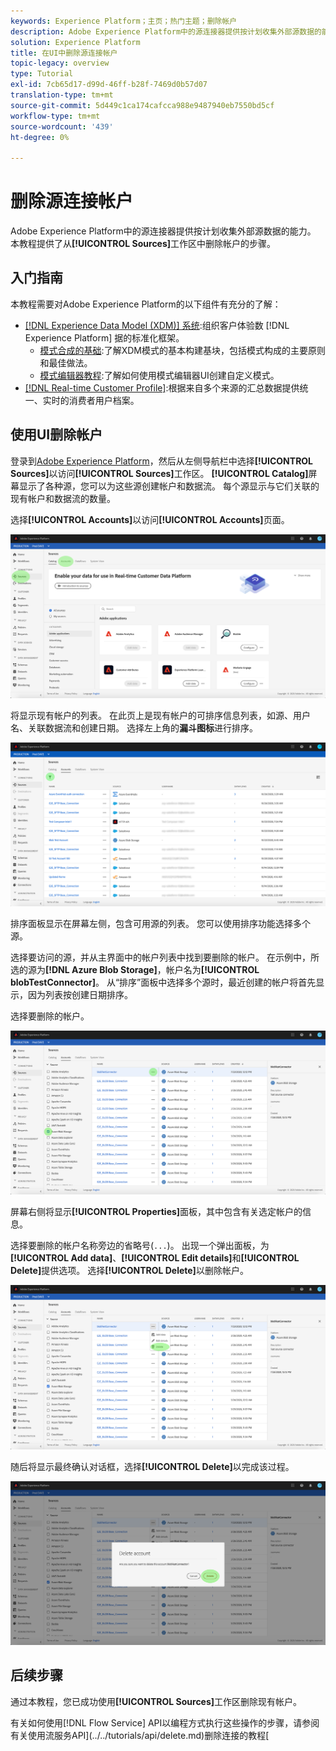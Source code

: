 ```yaml
---
keywords: Experience Platform；主页；热门主题；删除帐户
description: Adobe Experience Platform中的源连接器提供按计划收集外部源数据的能力。 本教程提供了从“源”工作区删除帐户的步骤。
solution: Experience Platform
title: 在UI中删除源连接帐户
topic-legacy: overview
type: Tutorial
exl-id: 7cb65d17-d99d-46ff-b28f-7469d0b57d07
translation-type: tm+mt
source-git-commit: 5d449c1ca174cafcca988e9487940eb7550bd5cf
workflow-type: tm+mt
source-wordcount: '439'
ht-degree: 0%

---
```


# 删除源连接帐户

Adobe Experience Platform中的源连接器提供按计划收集外部源数据的能力。 本教程提供了从&#x200B;**[!UICONTROL Sources]**&#x200B;工作区中删除帐户的步骤。

## 入门指南

本教程需要对Adobe Experience Platform的以下组件有充分的了解：

- [[!DNL Experience Data Model (XDM)] 系统](../../../xdm/home.md):组织客户体验数 [!DNL Experience Platform] 据的标准化框架。
   - [模式合成的基础](../../../xdm/schema/composition.md):了解XDM模式的基本构建基块，包括模式构成的主要原则和最佳做法。
   - [模式编辑器教程](../../../xdm/tutorials/create-schema-ui.md):了解如何使用模式编辑器UI创建自定义模式。
- [[!DNL Real-time Customer Profile]](../../../profile/home.md):根据来自多个来源的汇总数据提供统一、实时的消费者用户档案。

## 使用UI删除帐户

登录到[Adobe Experience Platform](https://platform.adobe.com)，然后从左侧导航栏中选择&#x200B;**[!UICONTROL Sources]**&#x200B;以访问&#x200B;**[!UICONTROL Sources]**&#x200B;工作区。 **[!UICONTROL Catalog]**&#x200B;屏幕显示了各种源，您可以为这些源创建帐户和数据流。 每个源显示与它们关联的现有帐户和数据流的数量。

选择&#x200B;**[!UICONTROL Accounts]**&#x200B;以访问&#x200B;**[!UICONTROL Accounts]**&#x200B;页面。

![catalog-accounts](../../images/tutorials/delete-accounts/catalog.png)

将显示现有帐户的列表。 在此页上是现有帐户的可排序信息列表，如源、用户名、关联数据流和创建日期。 选择左上角的&#x200B;**漏斗图标**&#x200B;进行排序。

![数据流 — 列表](../../images/tutorials/delete-accounts/accounts.png)

排序面板显示在屏幕左侧，包含可用源的列表。 您可以使用排序功能选择多个源。

选择要访问的源，并从主界面中的帐户列表中找到要删除的帐户。 在示例中，所选的源为&#x200B;**[!DNL Azure Blob Storage]**，帐户名为&#x200B;**[!UICONTROL blobTestConnector]**。 从“排序”面板中选择多个源时，最近创建的帐户将首先显示，因为列表按创建日期排序。

选择要删除的帐户。

![数据流排序](../../images/tutorials/delete-accounts/sort.png)

屏幕右侧将显示&#x200B;**[!UICONTROL Properties]**&#x200B;面板，其中包含有关选定帐户的信息。

选择要删除的帐户名称旁边的省略号(`...`)。 出现一个弹出面板，为&#x200B;**[!UICONTROL Add data]**、**[!UICONTROL Edit details]**&#x200B;和&#x200B;**[!UICONTROL Delete]**&#x200B;提供选项。 选择&#x200B;**[!UICONTROL Delete]**&#x200B;以删除帐户。

![数据流排序](../../images/tutorials/delete-accounts/delete.png)

随后将显示最终确认对话框，选择&#x200B;**[!UICONTROL Delete]**&#x200B;以完成该过程。

![删除](../../images/tutorials/delete-accounts/confirm.png)

## 后续步骤

通过本教程，您已成功使用&#x200B;**[!UICONTROL Sources]**&#x200B;工作区删除现有帐户。

有关如何使用[!DNL Flow Service] API以编程方式执行这些操作的步骤，请参阅有关使用流服务API](../../tutorials/api/delete.md)删除连接的教程[

